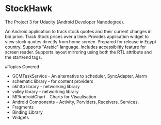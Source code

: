 # StockHawk
The Project 3 for Udacity (Android Developer Nanodegree).

An Android application to track stock quotes and their current changes in bid price.
Track Stock prices over a time.
Provides application widget to view stock quotes directly from home screen.
Prepared for release in Egypt country. Supports "Arabic" language.
Includes accessibiltiy feature for screen reader.
Supports layout mirroring using both the RTL attribute and the start/end tags.

#Topics Covered
- GCMTaskService - An alternative to scheduler, SyncAdapter, Alarm
- schematic library - for content providers
- okhttp library - networking library
- volley library - networking library
- MPAndroidChart - Charts for Visaulisation
- Android Components - Activity, Porviders, Receivers, Services.
- Fragments
- Binding Library
- Widgets
